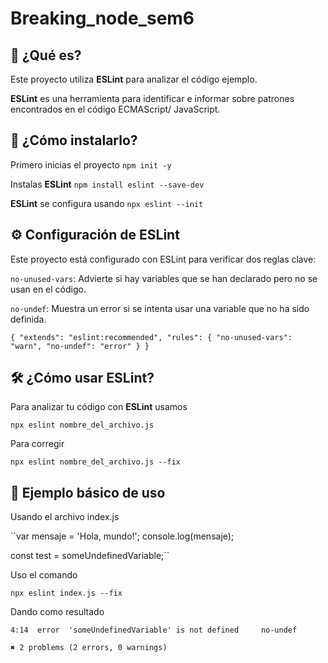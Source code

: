 # Breaking_node_sem6
 
 ## 📌 ¿Qué es?

 Este proyecto utiliza **ESLint** para analizar el código ejemplo.

 **ESLint** es una herramienta para identificar e informar sobre patrones encontrados en el código ECMAScript/     JavaScript.

 ## 🚀 ¿Cómo instalarlo?

 Primero inicias el proyecto `npm init -y`

 Instalas **ESLint** `npm install eslint --save-dev`

 **ESLint** se configura usando `npx eslint --init`

 ## ⚙️ Configuración de ESLint

 Este proyecto está configurado con ESLint para verificar dos reglas clave:

 `no-unused-vars`: Advierte si hay variables que se han declarado pero no se usan en el código.

 `no-undef`: Muestra un error si se intenta usar una variable que no ha sido definida.

 ``{
  "extends": "eslint:recommended",
  "rules": {
    "no-unused-vars": "warn",
    "no-undef": "error"
  }
 }``

 ## 🛠️ ¿Cómo usar ESLint?

 Para analizar tu código con **ESLint** usamos

 `npx eslint nombre_del_archivo.js`

 Para corregir

 `npx eslint nombre_del_archivo.js --fix`

 ## 📝 Ejemplo básico de uso

 Usando el archivo index.js 

 ``var mensaje = 'Hola, mundo!'; 
 console.log(mensaje);

 const test = someUndefinedVariable;``

 Uso el comando

 `npx eslint index.js --fix`

 Dando como resultado

  ```4:7   error  'test' is assigned a value but never used  no-unused-vars
  4:14  error  'someUndefinedVariable' is not defined     no-undef

  ✖ 2 problems (2 errors, 0 warnings)

  

